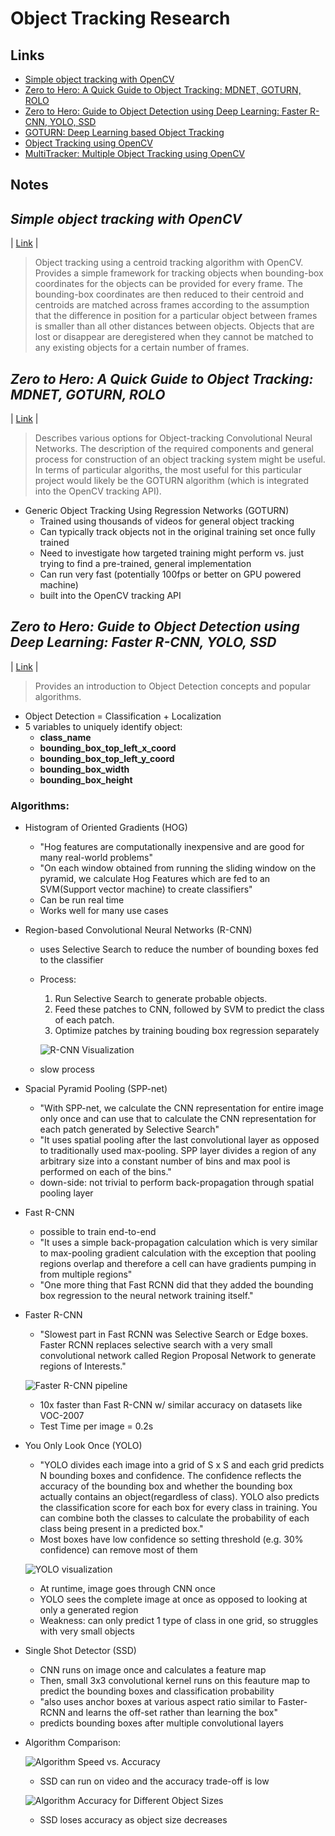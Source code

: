 # Object Tracking Research

## **Links**

- [Simple object tracking with OpenCV](https://www.pyimagesearch.com/2018/07/23/simple-object-tracking-with-opencv/) 
- [Zero to Hero: A Quick Guide to Object Tracking: MDNET, GOTURN, ROLO](https://cv-tricks.com/object-tracking/quick-guide-mdnet-goturn-rolo/)
- [Zero to Hero: Guide to Object Detection using Deep Learning: Faster R-CNN, YOLO, SSD](https://cv-tricks.com/object-detection/faster-r-cnn-yolo-ssd/)
- [GOTURN: Deep Learning based Object Tracking](https://www.learnopencv.com/goturn-deep-learning-based-object-tracking/)
 - [Object Tracking using OpenCV](https://www.learnopencv.com/object-tracking-using-opencv-cpp-python/)
 - [MultiTracker: Multiple Object Tracking using OpenCV](https://www.learnopencv.com/multitracker-multiple-object-tracking-using-opencv-c-python/)

## **Notes**

## *Simple object tracking with OpenCV*
| [Link](https://www.pyimagesearch.com/2018/07/23/simple-object-tracking-with-opencv/) |

  > Object tracking using a centroid tracking algorithm with OpenCV. Provides a simple framework for tracking objects when bounding-box coordinates for the objects can be provided for every frame. The bounding-box coordinates are then reduced to their centroid and centroids are matched across frames according to the assumption that the difference in position for a particular object between frames is smaller than all other distances between objects. Objects that are lost or disappear are deregistered when they cannot be matched to any existing objects for a certain number of frames. 


## *Zero to Hero: A Quick Guide to Object Tracking: MDNET, GOTURN, ROLO*
| [Link](https://cv-tricks.com/object-tracking/quick-guide-mdnet-goturn-rolo/) |

  > Describes various options for Object-tracking Convolutional Neural Networks. The description of the required components and general process for construction of an object tracking system might be useful. In terms of particular algoriths, the most useful for this particular project would likely be the GOTURN algorithm (which is integrated into the OpenCV tracking API).

  * Generic Object Tracking Using Regression Networks (GOTURN) 
      - Trained using thousands of videos for general object tracking
      - Can typically track objects not in the original training set once fully trained
      - Need to investigate how targeted training might perform vs. just trying to find a pre-trained, general implementation 
      - Can run very fast (potentially 100fps or better on GPU powered machine)
      - built into the OpenCV tracking API

## *Zero to Hero: Guide to Object Detection using Deep Learning: Faster R-CNN, YOLO, SSD*
| [Link](https://cv-tricks.com/object-detection/faster-r-cnn-yolo-ssd/) |

  > Provides an introduction to Object Detection concepts and popular algorithms. 

  * Object Detection = Classification + Localization
  * 5 variables to uniquely identify object:
    - **class_name**
    - **bounding_box_top_left_x_coord**
    - **bounding_box_top_left_y_coord**
    - **bounding_box_width**
    - **bounding_box_height**
  
  ### Algorithms:

  * Histogram of Oriented Gradients (HOG)
    - "Hog features are computationally inexpensive and are good for many real-world problems"
    - "On each window obtained from running the sliding window on the pyramid, we calculate Hog Features which are fed to an SVM(Support vector machine) to create classifiers"
    - Can be run real time
    - Works well for many use cases
  * Region-based Convolutional Neural Networks (R-CNN)
    - uses Selective Search to reduce the number of bounding boxes fed to the classifier
    - Process:
      1. Run Selective Search to generate probable objects.
      2. Feed these patches to CNN, followed by SVM to predict the class of each patch.
      3. Optimize patches by training bouding box regression separately

      ![R-CNN Visualization](http://cv-tricks.com/wp-content/uploads/2017/12/RCNN-e1514378306435.jpg)
    - slow process
  * Spacial Pyramid Pooling (SPP-net)
    - "With SPP-net, we calculate the CNN representation for entire image only once and can use that to calculate the CNN representation for each patch generated by Selective Search"
    - "It uses spatial pooling after the last convolutional layer as opposed to traditionally used max-pooling. SPP layer divides a region of any arbitrary size into a constant number of bins and max pool is performed on each of the bins."
    - down-side: not trivial to perform back-propagation through spatial pooling layer
  * Fast R-CNN
    - possible to train end-to-end
    - "It uses a simple back-propagation calculation which is very similar to max-pooling gradient calculation with the exception that pooling regions overlap and therefore a cell can have gradients pumping in from multiple regions"
    - "One more thing that Fast RCNN did that they added the bounding box regression to the neural network training itself."
  * Faster R-CNN
    - "Slowest part in Fast RCNN was Selective Search or Edge boxes. Faster RCNN replaces selective search with a very small convolutional network called Region Proposal Network to generate regions of Interests."

    ![Faster R-CNN pipeline](https://cv-tricks.com/wp-content/uploads/2017/12/Faster-RCNN-CV-Tricks-1.jpg)

    - 10x faster than Fast R-CNN w/ similar accuracy on datasets like VOC-2007
    - Test Time per image = 0.2s 
  * You Only Look Once (YOLO)
    - "YOLO divides each image into a grid of S x S and each grid predicts N bounding boxes and confidence. The confidence reflects the accuracy of the bounding box and whether the bounding box actually contains an object(regardless of class). YOLO also predicts the classification score for each box for every class in training. You can combine both the classes to calculate the probability of each class being present in a predicted box."
    - Most boxes have low confidence so setting threshold (e.g. 30% confidence) can remove most of them

    ![YOLO visualization](http://cv-tricks.com/wp-content/uploads/2017/12/model2-1024x280.jpg)

    - At runtime, image goes through CNN once 
    - YOLO sees the complete image at once as opposed to looking at only a generated region
    - Weakness: can only predict 1 type of class in one grid, so struggles with very small objects
  * Single Shot Detector (SSD)
    - CNN runs on image once and calculates a feature map
    - Then, small 3x3 convolutional kernel runs on this feauture map to predict the bounding boxes and classification probability 
    - "also uses anchor boxes at various aspect ratio similar to Faster-RCNN and learns the off-set rather than learning the box"
    - predicts bounding boxes after multiple convolutional layers
  * Algorithm Comparison:

    ![Algorithm Speed vs. Accuracy](https://cv-tricks.com/wp-content/uploads/2017/12/Various-detectors-2.jpg)

    - SSD can run on video and the accuracy trade-off is low

    ![Algorithm Accuracy for Different Object Sizes](https://cv-tricks.com/wp-content/uploads/2017/12/Size-wise-comparison-of-various-detectors.png.pagespeed.ce.w6Qb-GBxsl.png)

    - SSD loses accuracy as object size decreases